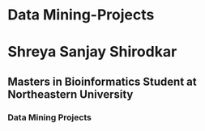 # Data Mining-Projects

# Shreya Sanjay Shirodkar
## Masters in Bioinformatics Student at Northeastern University

### Data Mining Projects

